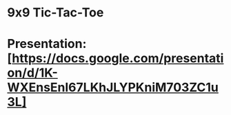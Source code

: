 # 9x9 Tic-Tac-Toe
# Presentation: [https://docs.google.com/presentation/d/1K-WXEnsEnl67LKhJLYPKniM703ZC1u3L]
